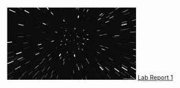 ![Star Wars Warpspeed](galaxy.jpeg)
[Lab Report 1](https://adityatom19.github.io/cse15l-lab-reports/index.html)